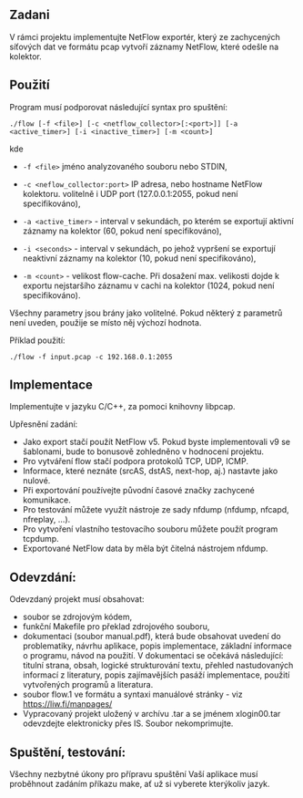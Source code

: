 ## Zadani

V rámci projektu implementujte NetFlow exportér, který ze zachycených síťových dat ve formátu pcap vytvoří záznamy NetFlow, které odešle na kolektor.

## Použití

Program musí podporovat následující syntax pro spuštění:

`./flow [-f <file>] [-c <netflow_collector>[:<port>]] [-a <active_timer>] [-i <inactive_timer>] [-m <count>]`

kde

- `-f <file>` jméno analyzovaného souboru nebo STDIN,

- `-c <neflow_collector:port>` IP adresa, nebo hostname NetFlow kolektoru. volitelně i UDP port (127.0.0.1:2055, pokud není specifikováno),

- `-a <active_timer>` - interval v sekundách, po kterém se exportují aktivní záznamy na kolektor (60, pokud není specifikováno),

- `-i <seconds>` - interval v sekundách, po jehož vypršení se exportují neaktivní záznamy na kolektor (10, pokud není specifikováno),

- `-m <count>` - velikost flow-cache. Při dosažení max. velikosti dojde k exportu nejstaršího záznamu v cachi na kolektor (1024, pokud není specifikováno).

Všechny parametry jsou brány jako volitelné. Pokud některý z parametrů není uveden, použije se místo něj výchozí hodnota.

Příklad použití:

`./flow -f input.pcap -c 192.168.0.1:2055`

## Implementace

Implementujte v jazyku C/C++, za pomoci knihovny libpcap.

Upřesnění zadání:

- Jako export stačí použít NetFlow v5. Pokud byste implementovali v9 se šablonami, bude to bonusově zohledněno v hodnocení projektu.
- Pro vytváření flow stačí podpora protokolů TCP, UDP, ICMP.
- Informace, které neznáte (srcAS, dstAS, next-hop, aj.) nastavte jako nulové.
- Při exportování používejte původní časové značky zachycené komunikace.
- Pro testování můžete využít nástroje ze sady nfdump (nfdump, nfcapd, nfreplay, ...).
- Pro vytvoření vlastního testovacího souboru můžete použít program tcpdump.
- Exportované NetFlow data by měla být čitelná nástrojem nfdump.

## Odevzdání:

Odevzdaný projekt musí obsahovat:

- soubor se zdrojovým kódem,
- funkční Makefile pro překlad zdrojového souboru,
- dokumentaci (soubor manual.pdf), která bude obsahovat uvedení do problematiky, návrhu aplikace, popis implementace, základní informace o programu, návod na použití. V dokumentaci se očekává následující: titulní strana, obsah, logické strukturování textu, přehled nastudovaných informací z literatury, popis zajímavějších pasáží implementace, použití vytvořených programů a literatura.
- soubor flow.1 ve formátu a syntaxi manuálové stránky - viz https://liw.fi/manpages/
- Vypracovaný projekt uložený v archívu .tar a se jménem xlogin00.tar odevzdejte elektronicky přes IS. Soubor nekomprimujte.

## Spuštění, testování:

Všechny nezbytné úkony pro přípravu spuštění Vaší aplikace musí proběhnout zadáním příkazu make, ať už si vyberete kterýkoliv jazyk.
